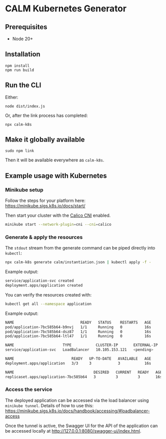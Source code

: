 # CALM Kubernetes Generator

## Prerequisites

- Node 20+

## Installation

```shell
npm install
npm run build
```

## Run the CLI

Either:

```shell
node dist/index.js
```

Or, after the link process has completed:

```shell
npx calm-k8s
```

## Make it globally available

```shell
sudo npm link
```

Then it will be available everywhere as `calm-k8s`.

## Example usage with Kubernetes

### Minikube setup

Follow the steps for your platform here: <https://minikube.sigs.k8s.io/docs/start/>

Then start your cluster with the [Calico CNI](https://www.tigera.io/project-calico/) enabled.

```sh
minikube start --network-plugin=cni --cni=calico
```

### Generate & apply the resources

The `stdout` stream from the generate command can be piped directly into `kubectl`:

```sh
npx calm-k8s generate calm/instantiation.json | kubectl apply -f -
```

Example output:

```sh
service/application-svc created
deployment.apps/application created
```

You can verify the resources created with:

```sh
kubectl get all --namespace application
```

Example output:

```sh
NAME                              READY   STATUS    RESTARTS   AGE
pod/application-7bc585b64-b9nvj   1/1     Running   0          16s
pod/application-7bc585b64-dsz87   1/1     Running   0          16s
pod/application-7bc585b64-ltl47   1/1     Running   0          16s

NAME                      TYPE           CLUSTER-IP       EXTERNAL-IP   PORT(S)          AGE
service/application-svc   LoadBalancer   10.105.153.121   <pending>     8080:31005/TCP   17s

NAME                          READY   UP-TO-DATE   AVAILABLE   AGE
deployment.apps/application   3/3     3            3           16s

NAME                                    DESIRED   CURRENT   READY   AGE
replicaset.apps/application-7bc585b64   3         3         3       16s
```

### Access the service

The deployed application can be accessed via the load balancer using `minikube tunnel`.
Details of how to use this: <https://minikube.sigs.k8s.io/docs/handbook/accessing/#loadbalancer-access>

Once the tunnel is active, the Swagger UI for the API of the application can be accessed locally at <http://127.0.0.1:8080/swagger-ui/index.html>.
